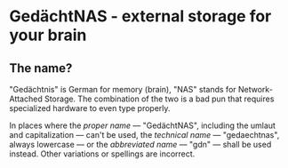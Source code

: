 # GedächtNAS - external storage for your brain

## The name?

"Gedächtnis" is German for memory (brain), "NAS" stands for Network-Attached
Storage. The combination of the two is a bad pun that requires specialized
hardware to even type properly.

In places where the *proper name* — "GedächtNAS", including the umlaut and
capitalization — can't be used, the *technical name* — "gedaechtnas", always
lowercase — or the *abbreviated name* — "gdn" — shall be used instead. Other
variations or spellings are incorrect.
